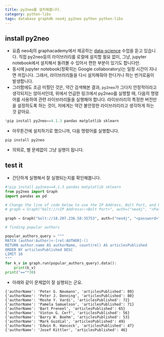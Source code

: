 ```yaml
---
title: py2neo를 설치해봅니다. 
category: python-libs
tags: database graphdb neo4j py2neo python python-libs
---
```


## install py2neo

- 요즘 neo4j의 graphacademy에서 제공하는 [data-science](https://neo4j.com/graphacademy/online-training/data-science/) 수업을 듣고 있습니다. 직접 py2neo등의 라이브러리를 로컬에 설치할 필요 없이, 그냥, jupyter notebook에서 설치해서 돌려볼 수 있어서 편한 부분이 있기도 합니다만.
- 동시에 jupyter notebook(정확히는 Google collaboratory)는 일정 시간이 지나면 꺼집니다. 그래서, 라이브러리들을 다시 설치해줘야 한다거나 하는 번거로움이 발생합니다. 
- 그러함에도 조금 미뤘던 것은, 약간 검색해본 결과, `py2neo`가 그다지 안정적이라고 생각되지는 않아서인데, 위에서 언급한 링크에서 py2neo를 실행할 때, 다음의 명령어를 사용하여 관련 라이브러리들을 실행해야 합니다. 라이브러리의 특정한 버전만을 설정하도록 하는 것이, 저에게는 약간 불안정한 라이브러리라고 생각하게 하는 것 같아요.

```python
!pip install py2neo==4.1.3 pandas matplotlib sklearn
```

- 아무튼간에 설치하기로 했으니까, 다음 명령어를 실행합니다. 

```plaintext
pip install py2neo 
```

- 의외로, 별 문제없이 그냥 실행이 됩니다.

## test it

- 간단하게 실행해서 잘 실행되는지를 확인해봅니다. 

```python
#!pip install py2neo==4.1.3 pandas matplotlib sklearn
from py2neo import Graph
import pandas as pd

# Change the line of code below to use the IP Address, Bolt Port, and Password of your Sandbox.
# graph = Graph("bolt://<IP Address>:<Bolt Port>", auth=("neo4j", "<Password>")) 
 
graph = Graph("bolt://18.207.236.58:35753", auth=("neo4j", "<password>"))

# finding popular authors

popular_authors_query = """
MATCH (author:Author)<-[rel:AUTHOR]-()
RETURN author.name AS authorName, count(rel) AS articlesPublished
ORDER BY articlesPublished DESC
LIMIT 10
"""
for k_v in graph.run(popular_authors_query).data():
    print(k_v)
print("=="*30)
```

- 아래와 같이 문제없이 잘 실행되는 군요. 

```plaintext
{'authorName': 'Peter G. Neumann', 'articlesPublished': 89}
{'authorName': 'Peter J. Denning', 'articlesPublished': 80}
{'authorName': 'Moshe Y. Vardi', 'articlesPublished': 72}
{'authorName': 'Pamela Samuelson', 'articlesPublished': 71}
{'authorName': 'Bart Preneel', 'articlesPublished': 65}
{'authorName': 'Vinton G. Cerf', 'articlesPublished': 56}
{'authorName': 'Barry W. Boehm', 'articlesPublished': 53}
{'authorName': 'Mark Guzdial', 'articlesPublished': 49}
{'authorName': 'Edwin R. Hancock', 'articlesPublished': 47}
{'authorName': 'Josef Kittler', 'articlesPublished': 46}
```
